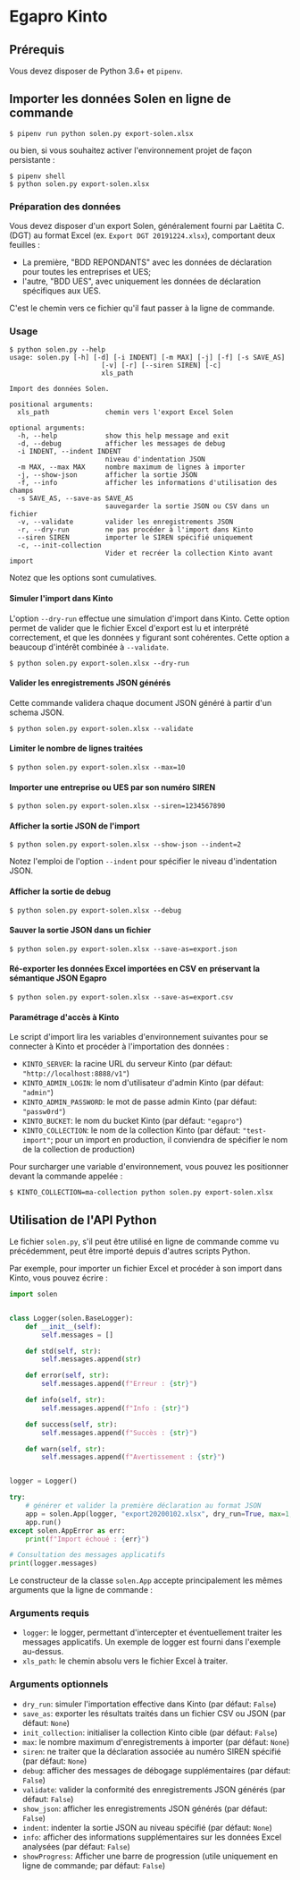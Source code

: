 # Egapro Kinto

## Prérequis

Vous devez disposer de Python 3.6+ et `pipenv`.

## Importer les données Solen en ligne de commande

```
$ pipenv run python solen.py export-solen.xlsx
```

ou bien, si vous souhaitez activer l'environnement projet de façon persistante :

```
$ pipenv shell
$ python solen.py export-solen.xlsx
```

### Préparation des données

Vous devez disposer d'un export Solen, généralement fourni par Laëtita C. (DGT) au format Excel (ex. `Export DGT 20191224.xlsx`), comportant deux feuilles :

- La première, "BDD REPONDANTS" avec les données de déclaration pour toutes les entreprises et UES;
- l'autre, "BDD UES", avec uniquement les données de déclaration spécifiques aux UES.

C'est le chemin vers ce fichier qu'il faut passer à la ligne de commande.

### Usage

```
$ python solen.py --help
usage: solen.py [-h] [-d] [-i INDENT] [-m MAX] [-j] [-f] [-s SAVE_AS]
                       [-v] [-r] [--siren SIREN] [-c]
                       xls_path

Import des données Solen.

positional arguments:
  xls_path              chemin vers l'export Excel Solen

optional arguments:
  -h, --help            show this help message and exit
  -d, --debug           afficher les messages de debug
  -i INDENT, --indent INDENT
                        niveau d'indentation JSON
  -m MAX, --max MAX     nombre maximum de lignes à importer
  -j, --show-json       afficher la sortie JSON
  -f, --info            afficher les informations d'utilisation des champs
  -s SAVE_AS, --save-as SAVE_AS
                        sauvegarder la sortie JSON ou CSV dans un fichier
  -v, --validate        valider les enregistrements JSON
  -r, --dry-run         ne pas procéder à l'import dans Kinto
  --siren SIREN         importer le SIREN spécifié uniquement
  -c, --init-collection
                        Vider et recréer la collection Kinto avant import
```

Notez que les options sont cumulatives.

#### Simuler l'import dans Kinto

L'option `--dry-run` effectue une simulation d'import dans Kinto. Cette option permet de valider que le fichier Excel d'export est lu et interprété correctement, et que les données y figurant sont cohérentes. Cette option a beaucoup d'intérêt combinée à `--validate`.

```
$ python solen.py export-solen.xlsx --dry-run
```

#### Valider les enregistrements JSON générés

Cette commande validera chaque document JSON généré à partir d'un schema JSON.

```
$ python solen.py export-solen.xlsx --validate
```

#### Limiter le nombre de lignes traitées

```
$ python solen.py export-solen.xlsx --max=10
```

#### Importer une entreprise ou UES par son numéro SIREN

```
$ python solen.py export-solen.xlsx --siren=1234567890
```

#### Afficher la sortie JSON de l'import

```
$ python solen.py export-solen.xlsx --show-json --indent=2
```

Notez l'emploi de l'option `--indent` pour spécifier le niveau d'indentation JSON.

#### Afficher la sortie de debug

```
$ python solen.py export-solen.xlsx --debug
```

#### Sauver la sortie JSON dans un fichier

```
$ python solen.py export-solen.xlsx --save-as=export.json
```

#### Ré-exporter les données Excel importées en CSV en préservant la sémantique JSON Egapro

```
$ python solen.py export-solen.xlsx --save-as=export.csv
```

#### Paramétrage d'accès à Kinto

Le script d'import lira les variables d'environnement suivantes pour se connecter à Kinto et procéder à l'importation des données :

- `KINTO_SERVER`: la racine URL du serveur Kinto (par défaut: `"http://localhost:8888/v1"`)
- `KINTO_ADMIN_LOGIN`: le nom d'utilisateur d'admin Kinto (par défaut: `"admin"`)
- `KINTO_ADMIN_PASSWORD`: le mot de passe admin Kinto (par défaut: `"passw0rd"`)
- `KINTO_BUCKET`: le nom du bucket Kinto (par défaut: `"egapro"`)
- `KINTO_COLLECTION`: le nom de la collection Kinto (par défaut: `"test-import"`; pour un import en production, il conviendra de spécifier le nom de la collection de production)

Pour surcharger une variable d'environnement, vous pouvez les positionner devant la commande appelée :

```
$ KINTO_COLLECTION=ma-collection python solen.py export-solen.xlsx
```

## Utilisation de l'API Python

Le fichier `solen.py`, s'il peut être utilisé en ligne de commande comme vu précédemment, peut être importé depuis d'autres scripts Python.

Par exemple, pour importer un fichier Excel et procéder à son import dans Kinto, vous pouvez écrire :

```python
import solen


class Logger(solen.BaseLogger):
    def __init__(self):
        self.messages = []

    def std(self, str):
        self.messages.append(str)

    def error(self, str):
        self.messages.append(f"Erreur : {str}")

    def info(self, str):
        self.messages.append(f"Info : {str}")

    def success(self, str):
        self.messages.append(f"Succès : {str}")

    def warn(self, str):
        self.messages.append(f"Avertissement : {str}")


logger = Logger()

try:
    # générer et valider la première déclaration au format JSON
    app = solen.App(logger, "export20200102.xlsx", dry_run=True, max=1, validate=True)
    app.run()
except solen.AppError as err:
    print(f"Import échoué : {err}")

# Consultation des messages applicatifs
print(logger.messages)
```

Le constructeur de la classe `solen.App` accepte principalement les mêmes arguments que la ligne de commande :

### Arguments requis

- `logger`: le logger, permettant d'intercepter et éventuellement traiter les messages applicatifs. Un exemple de logger est fourni dans l'exemple au-dessus.
- `xls_path`: le chemin absolu vers le fichier Excel à traiter.

### Arguments optionnels

- `dry_run`: simuler l'importation effective dans Kinto (par défaut: `False`)
- `save_as`: exporter les résultats traités dans un fichier CSV ou JSON (par défaut: `None`)
- `init_collection`: initialiser la collection Kinto cible (par défaut: `False`)
- `max`: le nombre maximum d'enregistrements à importer (par défaut: `None`)
- `siren`: ne traiter que la déclaration associée au numéro SIREN spécifié (par défaut: `None`)
- `debug`: afficher des messages de débogage supplémentaires (par défaut: `False`)
- `validate`: valider la conformité des enregistrements JSON générés (par défaut: `False`)
- `show_json`: afficher les enregistrements JSON générés (par défaut: `False`)
- `indent`: indenter la sortie JSON au niveau spécifié (par défaut: `None`)
- `info`: afficher des informations supplémentaires sur les données Excel analysées (par défaut: `False`)
- `showProgress`: Afficher une barre de progression (utile uniquement en ligne de commande; par défaut: `False`)
